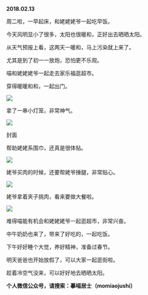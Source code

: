 
          
            
**2018.02.13**

周二啦，一早起床，和姥姥姥爷一起吃早饭。

今天风明显小了很多，太阳也很暖和，正好出去晒晒太阳。

从天气预报上看，这两天一暖和，马上污染就上来了。

尤其是到了初一一放炮，恐怕更不乐观。

喵和姥姥姥爷一起走去家乐福逛超市。

穿得暖暖和和，一起出门。




![](//upload-images.jianshu.io/upload_images/51001-c5b5afa8b36fdf8f.JPG)




拿了一串小灯笼，非常神气。




![](//upload-images.jianshu.io/upload_images/51001-1a4c3f345981a607.JPG)

封面


帮助姥姥系围巾，还真是很体贴。




![](//upload-images.jianshu.io/upload_images/51001-00666e8d20de5952.JPG)




姥爷买肉的时候，还要帮姥爷捶腿，非常贴心。




![](//upload-images.jianshu.io/upload_images/51001-6e8b2b26f45fee58.JPG)




姥爷拿着夹子挑肉，看来要做大餐啦。




![](//upload-images.jianshu.io/upload_images/51001-0385da6e6e86c691.JPG)




难得喵能有机会和姥姥姥爷一起逛超市，非常兴奋。

中午奶奶也来了，带来了好吃的，一起吃饭。

下午好好睡个大觉，养好精神，准备过春节。

明天爸爸也开始放假了，可以大家一起逛街啦。

趁着冷空气没来，可以好好地去晒晒太阳。


**个人微信公众号，请搜索：摹喵居士（momiaojushi）**

          
        